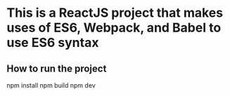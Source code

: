# This is a ReactJS project that makes uses of ES6, Webpack, and Babel to use ES6 syntax

## How to run the project
npm install
npm build
npm dev

